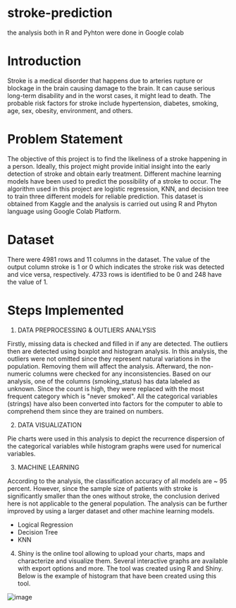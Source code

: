 # stroke-prediction
the analysis both in R and Pyhton were done in Google colab

# Introduction

Stroke is a medical disorder that happens due to arteries rupture or blockage in the brain causing damage to the brain. It can cause serious long-term disability and in the worst cases, it might lead to death. The probable risk factors for stroke include hypertension, diabetes, smoking, age, sex, obesity, environment, and others.

# Problem Statement 

The objective of this project is to find the likeliness of a stroke happening in a person. Ideally, this project might provide initial insight into the early detection of stroke and obtain early treatment. Different machine learning models have been used to predict the possibility of a stroke to occur. The algorithm used in this project are logistic regression, KNN, and decision tree to train three different models for reliable prediction. This dataset is obtained from Kaggle and the analysis is carried out using R and Phyton language using Google Colab Platform. 

# Dataset

There were 4981 rows and 11 columns in the dataset. The value of the output column stroke is 1 or 0 which indicates the stroke risk was detected and vice versa, respectively.  4733 rows is identified to be 0 and 248 have the value of 1. 

# Steps Implemented

1) DATA PREPROCESSING & OUTLIERS ANALYSIS

Firstly, missing data is checked and filled in if any are detected. The outliers then are detected using boxplot and histogram analysis. In this analysis, the outliers were not omitted since they represent natural variations in the population. Removing them will affect the analysis. Afterward, the non-numeric columns were checked for any inconsistencies. Based on our analysis, one of the columns (smoking_status) has data labeled as unknown. Since the count is high, they were replaced with the most frequent category which is "never smoked". All the categorical variables (strings) have also been converted into factors for the computer to able to comprehend them since they are trained on numbers.

2) DATA VISUALIZATION

Pie charts were used in this analysis to depict the recurrence dispersion of the categorical variables while histogram graphs were used for numerical variables.

3) MACHINE LEARNING

According to the analysis, the classification accuracy of all models are ~ 95 percent. However, since the sample size of patients with stroke is significantly smaller than the ones without stroke, the conclusion derived here is not applicable to the general population. The analysis can be further improved by using a larger dataset and other machine learning models.

 - Logical Regression
  - Decision Tree
  - KNN
  
4) Shiny is the online tool allowing to upload your charts, maps and characterize and visualize them. Several interactive graphs are available with export options and more. The tool was created using R and Shiny. Below is the example of histogram that have been created using this tool.

![image](https://user-images.githubusercontent.com/116784311/213180980-697167f3-eedf-4ac0-b60f-55cdc8ffeb21.png)

